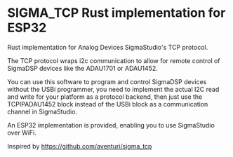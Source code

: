 # SIGMA_TCP Rust implementation for ESP32

Rust implementation for Analog Devices SigmaStudio's TCP protocol.

The TCP protocol wraps i2c communication to allow for remote control of SigmaDSP devices like the ADAU1701 or ADAU1452.

You can use this software to program and control SigmaDSP devices without the USBi programmer, you need to implement the actual I2C read and write for your platform as a protocol backend, then just use the TCPIPADAU1452 block instead of the USBi block as a communication channel in SigmaStudio.

An ESP32 implementation is provided, enabling you to use SigmaStudio over WiFi.

Inspired by https://github.com/aventuri/sigma_tcp
